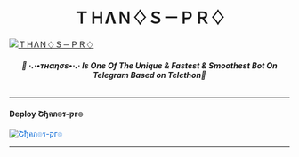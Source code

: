 <h1 align="center">
<b> ＴＨΛＮ♢Ｓ－ＰＲ♢ </b>
</h1>

[![ＴＨΛＮ♢Ｓ－ＰＲ♢](https://telegra.ph/file/bdf457aee34ed8791c150.jpg)](https://github.com/PROBOY-OP/PRO-LEGENDBOT)

<h6 align="center">
  <b>💞 ·.·•тнαησѕ•·.· Is One Of The Unique & Fastest & Smoothest Bot On Telegram Based on Telethon💞</b>
</h6>

---------

<h4> Deploy Շђคภ๏ร-קг๏ </h4>


<a href="https://heroku.com/deploy/" rel="nofollow" style="background-color: initial; box-sizing: border-box; color: #0366d6; text-decoration-line: none;"><img alt="Շђคภ๏ร-קг๏" data-canonical-src="https://www.herokucdn.com/deploy/button.svg" src="https://camo.githubusercontent.com/83b0e95b38892b49184e07ad572c94c8038323fb/68747470733a2f2f7777772e6865726f6b7563646e2e636f6d2f6465706c6f792f627574746f6e2e737667" style="border-style: none; box-sizing: initial; max-width: 100%;" /></a></div>

-----------

